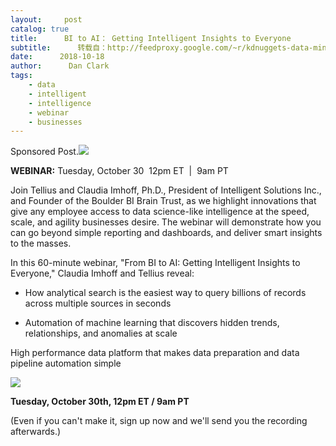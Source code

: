 ```yaml
---
layout:     post
catalog: true
title:      BI to AI： Getting Intelligent Insights to Everyone
subtitle:      转载自：http://feedproxy.google.com/~r/kdnuggets-data-mining-analytics/~3/hOGLy2GhzcQ/bi-ai-intelligent-insights.html
date:      2018-10-18
author:      Dan Clark
tags:
    - data
    - intelligent
    - intelligence
    - webinar
    - businesses
---
```


Sponsored Post.![](http://feedproxy.google.com/images/tellius-bi-ai-insights-webinar-600.jpg)


**WEBINAR:** Tuesday, October 30  12pm ET  |  9am PT

Join Tellius and Claudia Imhoff, Ph.D., President of Intelligent Solutions Inc., and Founder of the Boulder BI Brain Trust, as we highlight innovations that give any employee access to data science-like intelligence at the speed, scale, and agility businesses desire. The webinar will demonstrate how you can go beyond simple reporting and dashboards, and deliver smart insights to the masses.

In this 60-minute webinar, "From BI to AI: Getting Intelligent Insights to Everyone," Claudia Imhoff and Tellius reveal:

- How analytical search is the easiest way to query billions of records across multiple sources in seconds

- Automation of machine learning that discovers hidden trends, relationships, and anomalies at scale


High performance data platform that makes data preparation and data pipeline automation simple

![](https://www.kdnuggets.com/wp-content/uploads/save-my-seat.jpg)


**Tuesday, October 30th, 12pm ET / 9am PT**

(Even if you can't make it, sign up now and we'll send you the recording afterwards.)
